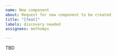 ```yaml
---
name: New component
about: Request for new component to be created
title: "[feat]"
labels: discovery needed
assignees: methomps

---
```


TBD
